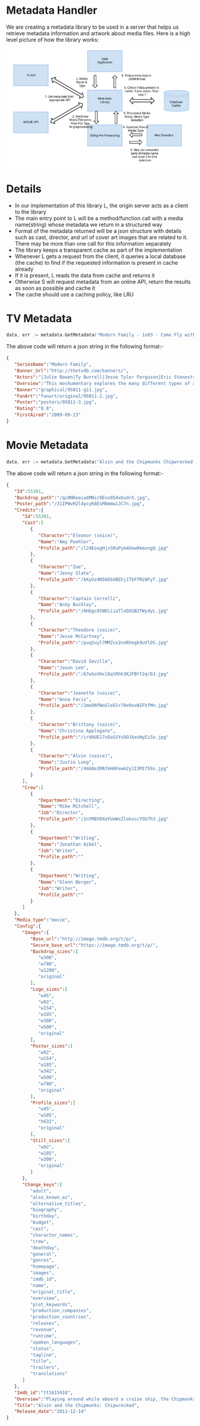 Metadata Handler
==========
We are creating a metadata library to be used in a server that helps us retrieve metadata information and artwork about media files. Here is a high level picture of how the library works: 

![Metadata Library Architecture](docs/img/metadata_server.jpg)

Details
=======
* In our implementation of this library L, the origin server acts as a client to the library
* The main entry point to L will be a method/function call with a media name(string) whose metadata we return in a structured way
* Format of the metadata returned will be a json structure with details such as cast, director, and url of cover art images that are related to it. There may be more than one call for this information separately
* The library keeps a transparent cache as part of the implementation
* Whenever L gets a request from the client, it queries a local database (the cache) to find if the requested information is present in cache already
* If it is present, L reads the data from cache and returns it
* Otherwise S will request metadata from an online API, return the results as soon as possible and cache it
* The cache should use a caching policy, like LRU

TV Metadata
============
```go
data, err := metadata.GetMetadata("Modern Family - 1x03 - Come Fly with Me.avi","tv")
```

The above code will return a json string in the following format:-

```json
{
   "SeriesName":"Modern Family",
   "Banner_Url":"http://thetvdb.com/banners/",
   "Actors":"|Julie Bowen|Ty Burrell|Jesse Tyler Ferguson|Eric Stonestreet|Sofia Vergara|Ed O'Neill|Rico Rodriguez|Nolan Gould|Sarah Hyland|Ariel Winter|Aubrey Anderson-Emmons|",
   "Overview":"This mockumentary explores the many different types of a modern family through the stories of a gay couple, comprised of Mitchell and Cameron, and their daughter Lily, a straight couple, comprised of Phil and Claire, and their three kids, Haley, Alex, and Luke, and a multi-ethnic couple, which is comprised of Jay and Gloria, and her son Manny.",
   "Banner":"graphical/95011-g11.jpg",
   "FanArt":"fanart/original/95011-2.jpg",
   "Poster":"posters/95011-3.jpg",
   "Rating":"8.8",
   "FirstAired":"2009-09-23"
}
```

Movie Metadata
============

```go
data, err := metadata.GetMetadata("Alvin and the Chipmunks Chipwrecked (2011).avi","movie")
```

The above code will return a json string in the following format:-

```json
{
   "Id":55301,
   "Backdrop_path":"/qc0NReaia4MNsr8Ens054x6udrX.jpg",
   "Poster_path":"/31IPWvH2l4ycyK8EsMOmmwiJC7n.jpg",
   "Credits":{
      "Id":55301,
      "Cast":[
         {
            "Character":"Eleanor (voice)",
            "Name":"Amy Poehler",
            "Profile_path":"/l24EoxgHjv5RuPym4Uew0kmxngQ.jpg"
         },
         {
            "Character":"Zoe",
            "Name":"Jenny Slate",
            "Profile_path":"/bKyUz4N566bXBEhj1TkFfMiNFyT.jpg"
         },
         {
            "Character":"Captain Correlli",
            "Name":"Andy Buckley",
            "Profile_path":"/6HGgc8tWDiiiaTlxDXGB2TWydyL.jpg"
         },
         {
            "Character":"Theodore (voice)",
            "Name":"Jesse McCartney",
            "Profile_path":"/puqSuyl7MMZvx2nnRVegk9uVlOS.jpg"
         },
         {
            "Character":"David Seville",
            "Name":"Jason Lee",
            "Profile_path":"/67wSoVHxlOqtRhh3KJFBYf2qrDJ.jpg"
         },
         {
            "Character":"Jeanette (voice)",
            "Name":"Anna Faris",
            "Profile_path":"/2meONfWoGleESr78e9oxWIFhfMn.jpg"
         },
         {
            "Character":"Brittany (voice)",
            "Name":"Christina Applegate",
            "Profile_path":"/irUHUE17vDaSSYsOOJAxnHyEiSo.jpg"
         },
         {
            "Character":"Alvin (voice)",
            "Name":"Justin Long",
            "Profile_path":"/4mG8e1MAtkHAFewm2yJI3M1f59s.jpg"
         }
      ],
      "Crew":[
         {
            "Department":"Directing",
            "Name":"Mike Mitchell",
            "Job":"Director",
            "Profile_path":"/1nYMBY0XeYUeWsZlokoccYOU7h3.jpg"
         },
         {
            "Department":"Writing",
            "Name":"Jonathan Aibel",
            "Job":"Writer",
            "Profile_path":""
         },
         {
            "Department":"Writing",
            "Name":"Glenn Berger",
            "Job":"Writer",
            "Profile_path":""
         }
      ]
   },
   "Media_type":"movie",
   "Config":{
      "Images":{
         "Base_url":"http://image.tmdb.org/t/p/",
         "Secure_base_url":"https://image.tmdb.org/t/p/",
         "Backdrop_sizes":[
            "w300",
            "w780",
            "w1280",
            "original"
         ],
         "Logo_sizes":[
            "w45",
            "w92",
            "w154",
            "w185",
            "w300",
            "w500",
            "original"
         ],
         "Poster_sizes":[
            "w92",
            "w154",
            "w185",
            "w342",
            "w500",
            "w780",
            "original"
         ],
         "Profile_sizes":[
            "w45",
            "w185",
            "h632",
            "original"
         ],
         "Still_sizes":[
            "w92",
            "w185",
            "w300",
            "original"
         ]
      },
      "Change_keys":[
         "adult",
         "also_known_as",
         "alternative_titles",
         "biography",
         "birthday",
         "budget",
         "cast",
         "character_names",
         "crew",
         "deathday",
         "general",
         "genres",
         "homepage",
         "images",
         "imdb_id",
         "name",
         "original_title",
         "overview",
         "plot_keywords",
         "production_companies",
         "production_countries",
         "releases",
         "revenue",
         "runtime",
         "spoken_languages",
         "status",
         "tagline",
         "title",
         "trailers",
         "translations"
      ]
   },
   "Imdb_id":"tt1615918",
   "Overview":"Playing around while aboard a cruise ship, the Chipmunks and Chipettes accidentally go overboard and end up marooned in a tropical paradise. They discover their new turf is not as deserted as it seems.",
   "Title":"Alvin and the Chipmunks: Chipwrecked",
   "Release_date":"2011-12-14"
}
```


